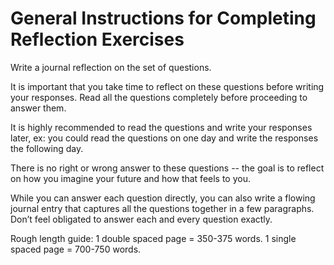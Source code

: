 General Instructions for Completing Reflection Exercises
========================================================

Write a journal reflection on the set of questions. 

It is important that you take time to reflect on these questions before writing your responses. Read all the questions completely before proceeding to answer them. 

It is highly recommended to read the questions and write your responses later, ex: you could read the questions on one day and write the responses the following day. 

There is no right or wrong answer to these questions -- the goal is to reflect on how you imagine your future and how that feels to you. 

While you can answer each question directly, you can also write a flowing journal entry that captures all the questions together in a few paragraphs. Don’t feel obligated to answer each and every question exactly. 

Rough length guide: 1 double spaced page = 350-375 words. 1 single spaced page = 700-750 words.
